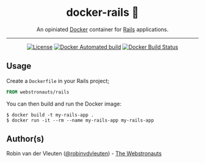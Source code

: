<div align="center">

# docker-rails 🐳

An opiniated [Docker](https://www.docker.com/) container for [Rails](https://rubyonrails.org/) applications.

<hr />

[![License](https://img.shields.io/github/license/webstronauts/docker-rails.svg)](LICENSE.md)
[![Docker Automated build](https://img.shields.io/docker/automated/webstronauts/rails.svg)](https://hub.docker.com/r/webstronauts/rails/)
[![Docker Build Status](https://img.shields.io/docker/build/webstronauts/rails.svg)](https://hub.docker.com/r/webstronauts/rails/builds/)

</div>

## Usage

Create a `Dockerfile` in your Rails project;

```dockerfile
FROM webstronauts/rails
```

You can then build and run the Docker image:

```console
$ docker build -t my-rails-app .
$ docker run -it --rm --name my-rails-app my-rails-app
```

## Author(s)

Robin van der Vleuten ([@robinvdvleuten](https://twitter.com/robinvdvleuten)) - [The Webstronauts](https://www.webstronauts.co?utm_source=github&utm_medium=readme&utm_content=docker-rails)
